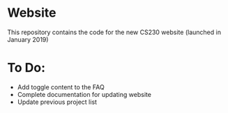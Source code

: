 # Website
This repository contains the code for the new CS230 website (launched in January 2019)

# To Do:
 * Add toggle content to the FAQ
 * Complete documentation for updating website
 * Update previous project list
